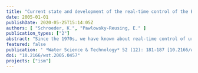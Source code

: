 ```yaml
---
title: "Current state and development of the real-time control of the Berlin sewage system"
date: 2005-01-01
publishDate: 2020-05-25T15:14:05Z
authors: [ "Schroeder, K.", "Pawlowsky-Reusing, E." ]
publication_types: ["2"]
abstract: "Since the 1970s, we have known about real-time control of urban drainage systems. However, global real-time control strategies still show a lack of implementation for large drainage systems of high complexity. In Berlin, Germany, a city of 3.5 million inhabitants covering an area of around 900 km2, the demand for enhanced protection of the environment and growing economic pressure have led to an increasing application of control assets and concepts within the sewage system. In the framework of the project \"Integrated Sewage Management\", the possibilities of a global and integrated control strategy for the Berlin system are examined. The paper is focused on the historical concept and design of the sewerage and the further improvement towards an environment-oriented system that builds the basis for today's considerations. The operational method and functionality of local regulators that have already been implemented are described. Further-more, the model-based methodology for the analysis of the system and the development of global control concepts, as well as the results of system analysis, are stated. On the basis of model simulations, it is shown that a global coordination of pump stations can lead to a reduction of sewer overflows, and consequently to an enhanced water protection."
featured: false
publication: ' *Water Science & Technology* 52 (12): 181-187 [10.2166/wst.2005.0457](https://doi.org/10.2166/wst.2005.0457)'
doi: "10.2166/wst.2005.0457"
projects: ["ism"]
---
```


